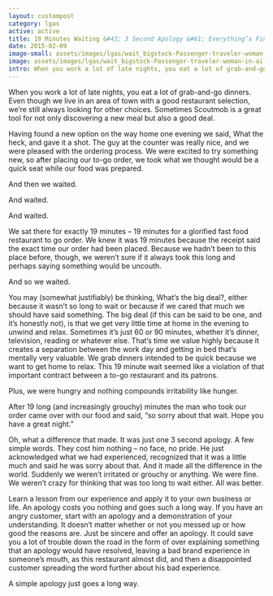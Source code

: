 ```yaml
---
layout: custompost
category: lgas
active: active
title: 19 Minutes Waiting &#43; 3 Second Apology &#61; Everything’s Fine
date: 2015-02-09
image-small: assets/images/lgas/wait_bigstock-Passenger-traveler-woman-in-ai-61159226_h.jpg
image: assets/images/lgas/wait_bigstock-Passenger-traveler-woman-in-ai-61159226.jpg
intro: When you work a lot of late nights, you eat a lot of grab-and-go dinners. Even though we live in an area of town with a good restaurant selection, we’re still always looking for other choices. Sometimes Scoutmob is a great tool for not only discovering a new meal but also a good deal...
---
```

When you work a lot of late nights, you eat a lot of grab-and-go dinners. Even though we live in an area of town with a good restaurant selection, we’re still always looking for other choices. Sometimes Scoutmob is a great tool for not only discovering a new meal but also a good deal.

Having found a new option on the way home one evening we said, What the heck, and gave it a shot. The guy at the counter was really nice, and we were pleased with the ordering process. We were excited to try something new, so after placing our to-go order, we took what we thought would be a quick seat while our food was prepared.

And then we waited.

And waited.

And waited.

We sat there for exactly 19 minutes – 19 minutes for a glorified fast food restaurant to go order. We knew it was 19 minutes because the receipt said the exact time our order had been placed. Because we hadn’t been to this place before, though, we weren’t sure if it always took this long and perhaps saying something would be uncouth.

And so we waited.

You may (somewhat justifiably) be thinking, What’s the big deal?, either because it wasn’t so long to wait or because if we cared that much we should have said something. The big deal (if this can be said to be one, and it’s honestly not), is that we get very little time at home in the evening to unwind and relax. Sometimes it’s just 60 or 90 minutes, whether it’s dinner, television, reading or whatever else. That’s time we value highly because it creates a separation between the work day and getting in bed that’s mentally very valuable. We grab dinners intended to be quick because we want to get home to relax. This 19 minute wait seemed like a violation of that important contract between a to-go restaurant and its patrons.

Plus, we were hungry and nothing compounds irritability like hunger.

After 19 long (and increasingly grouchy) minutes the man who took our order came over with our food and said, “so sorry about that wait. Hope you have a great night.”

Oh, what a difference that made. It was just one 3 second apology. A few simple words. They cost him nothing – no face, no pride. He just acknowledged what we had experienced, recognized that it was a little much and said he was sorry about that. And it made all the difference in the world. Suddenly we weren’t irritated or grouchy or anything. We were fine. We weren’t crazy for thinking that was too long to wait either. All was better.

Learn a lesson from our experience and apply it to your own business or life. An apology costs you nothing and goes such a long way. If you have an angry customer, start with an apology and a demonstration of your understanding. It doesn’t matter whether or not you messed up or how good the reasons are. Just be sincere and offer an apology. It could save you a lot of trouble down the road in the form of over explaining something that an apology would have resolved, leaving a bad brand experience in someone’s mouth, as this restaurant almost did, and then a disappointed customer spreading the word further about his bad experience.

A simple apology just goes a long way.
